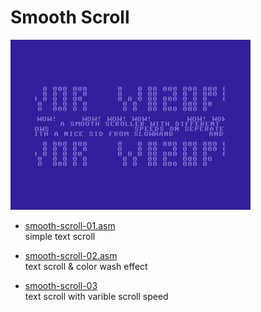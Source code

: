 # Smooth Scroll

![](capture-03.png) 

+ [smooth-scroll-01.asm](smooth-scroll-01.asm)   
simple text scroll
  
+ [smooth-scroll-02.asm](smooth-scroll-01.asm)   
text scroll & color wash effect   

+ [smooth-scroll-03](smooth-scroll-03)   
text scroll with varible scroll speed   


